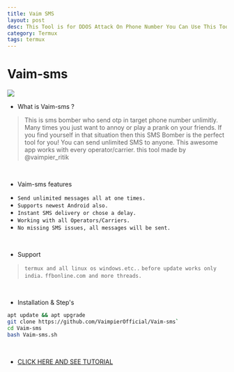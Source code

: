 ```yaml
---
title: Vaim SMS
layout: post
desc: This Tool is for DDOS Attack On Phone Number You Can Use This Tool On Your KALI LINUX Or TERMUX
category: Termux 
tags: termux
---
```

# Vaim-sms
<img src="https://raw.githubusercontent.com/VaimpierOfficial/Vaim-sms/master/vaim-sms.png"><br>


- What is Vaim-sms ?
> This is sms bomber who send otp in target phone number unlimitly.
> Many times you just want to annoy or play a prank on your friends.
> If you find yourself in that situation then this SMS Bomber is the perfect tool for you!
> You can send unlimited SMS to anyone. This awesome app works with every operator/carrier.
> this tool made by @vaimpier_ritik

<br>

- Vaim-sms features 

* `Send unlimited messages all at one times.`
* `Supports newest Android also.`
* `Instant SMS delivery or chose a delay.`
* `Working with all Operators/Carriers.`
* `No missing SMS issues, all messages will be sent.`

<br>

- Support

> `termux and all linux os windows.etc..`
> `before update works only india.`
> `ffbonline.com and more threads.`
 
 <br>

- Installation & Step's
 
```bash
apt update && apt upgrade
git clone https://github.com/VaimpierOfficial/Vaim-sms`
cd Vaim-sms
bash Vaim-sms.sh
```

<br>


- <a href="https://www.youtube.com/watch?v=4s9DscS597g"> CLICK HERE AND SEE TUTORIAL </a>
